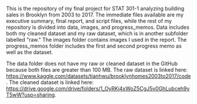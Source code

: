 This is the repository of my final project for STAT 301-1 analyzing building sales in Brooklyn from 2003 to 2017. The immediate files available are my executive summary, final report, and script files, while the rest of my repository is divided into data, images, and progress_memos. Data includes both my cleaned dataset and my raw dataset, which is in another subfolder labelled  "raw." The images folder contains images I used in the report. The progress_memos folder includes the first and second progress memo as well as the dataset.

The data folder does not have my raw or cleaned dataset in the GitHub because both files are greater than 100 MB. The raw dataset is linked here: https://www.kaggle.com/datasets/tianhwu/brooklynhomes2003to2017/code. The cleaned dataset is linked here: https://drive.google.com/drive/folders/1_OyRKj4xWoZ5CgJ5v0GhLubceh9yT5wW?usp=sharing.



